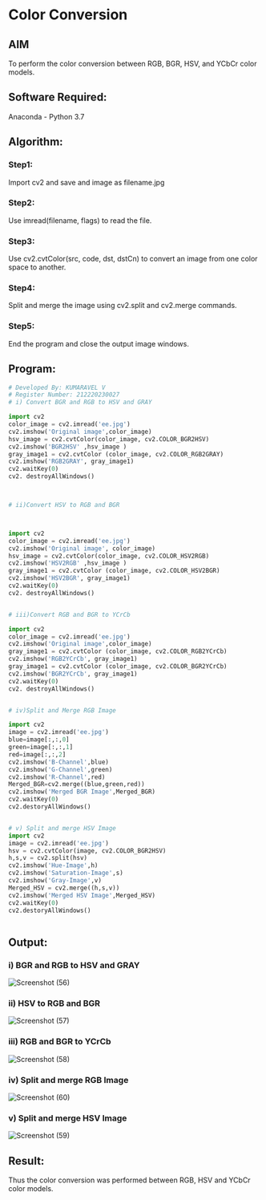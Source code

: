 # Color Conversion
## AIM
To perform the color conversion between RGB, BGR, HSV, and YCbCr color models.

## Software Required:
Anaconda - Python 3.7
## Algorithm:
### Step1:

Import cv2 and save and image as filename.jpg
### Step2:

Use imread(filename, flags) to read the file.

### Step3:

Use cv2.cvtColor(src, code, dst, dstCn) to convert an image from one color space to another.

### Step4:

Split and merge the image using cv2.split and cv2.merge commands.

### Step5:

End the program and close the output image windows.

## Program:
```python
# Developed By: KUMARAVEL V
# Register Number: 212220230027
# i) Convert BGR and RGB to HSV and GRAY

import cv2
color_image = cv2.imread('ee.jpg')
cv2.imshow('Original image',color_image)
hsv_image = cv2.cvtColor(color_image, cv2.COLOR_BGR2HSV)
cv2.imshow('BGR2HSV' ,hsv_image )
gray_image1 = cv2.cvtColor (color_image, cv2.COLOR_RGB2GRAY)
cv2.imshow('RGB2GRAY', gray_image1)
cv2.waitKey(0)
cv2. destroyAllWindows()



# ii)Convert HSV to RGB and BGR



import cv2
color_image = cv2.imread('ee.jpg')
cv2.imshow('Original image', color_image)
hsv_image = cv2.cvtColor(color_image, cv2.COLOR_HSV2RGB)
cv2.imshow('HSV2RGB' ,hsv_image )
gray_image1 = cv2.cvtColor (color_image, cv2.COLOR_HSV2BGR)
cv2.imshow('HSV2BGR', gray_image1)
cv2.waitKey(0)
cv2. destroyAllWindows()


# iii)Convert RGB and BGR to YCrCb

import cv2
color_image = cv2.imread('ee.jpg')
cv2.imshow('Original image',color_image)
gray_image1 = cv2.cvtColor (color_image, cv2.COLOR_RGB2YCrCb)
cv2.imshow('RGB2YCrCb', gray_image1)
gray_image1 = cv2.cvtColor (color_image, cv2.COLOR_BGR2YCrCb)
cv2.imshow('BGR2YCrCb', gray_image1)
cv2.waitKey(0)
cv2. destroyAllWindows()


# iv)Split and Merge RGB Image

import cv2
image = cv2.imread('ee.jpg')
blue=image[:,:,0]
green=image[:,:,1]
red=image[:,:,2]
cv2.imshow('B-Channel',blue)
cv2.imshow('G-Channel',green)
cv2.imshow('R-Channel',red)
Merged_BGR=cv2.merge((blue,green,red))
cv2.imshow('Merged BGR Image',Merged_BGR)
cv2.waitKey(0)
cv2.destoryAllWindows()


# v) Split and merge HSV Image
import cv2
image = cv2.imread('ee.jpg')
hsv = cv2.cvtColor(image, cv2.COLOR_BGR2HSV)
h,s,v = cv2.split(hsv)
cv2.imshow('Hue-Image',h)
cv2.imshow('Saturation-Image',s)
cv2.imshow('Gray-Image',v)
Merged_HSV = cv2.merge((h,s,v))
cv2.imshow('Merged HSV Image',Merged_HSV)
cv2.waitKey(0)
cv2.destoryAllWindows()



```
## Output:
### i) BGR and RGB to HSV and GRAY
![Screenshot (56)](https://user-images.githubusercontent.com/75235334/162568992-951f21fa-5d48-4750-8f98-e2c02d8db1dc.png)


### ii) HSV to RGB and BGR

![Screenshot (57)](https://user-images.githubusercontent.com/75235334/162569036-70d7dc59-e978-4697-b6df-08fa128cb706.png)
### iii) RGB and BGR to YCrCb

![Screenshot (58)](https://user-images.githubusercontent.com/75235334/162569068-7972af2b-101c-4275-83a9-1c94b475a3d1.png)

### iv) Split and merge RGB Image
![Screenshot (60)](https://user-images.githubusercontent.com/75235334/162569193-a42d8bb7-f4a0-4d0c-bc6c-bd195d4ba3a0.png)


### v) Split and merge HSV Image

![Screenshot (59)](https://user-images.githubusercontent.com/75235334/162569165-30dec521-7f9d-4bf7-a5a6-df1e5abe7564.png)


## Result:
Thus the color conversion was performed between RGB, HSV and YCbCr color models.
